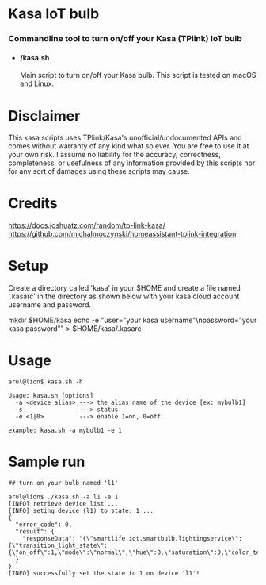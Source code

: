 # Kasa IoT bulb

### Commandline tool to turn on/off your Kasa (TPlink) IoT bulb

- #### /kasa.sh  
  Main script to turn on/off your Kasa bulb. This script is tested on macOS and Linux.

# Disclaimer
This kasa scripts uses TPlink/Kasa's unofficial/undocumented APIs and comes without warranty of any kind what so ever. You are free to use it at your own risk. I assume no liability for the accuracy, correctness, completeness, or usefulness of any information provided by this scripts nor for any sort of damages using these scripts may cause.

# Credits
https://docs.joshuatz.com/random/tp-link-kasa/
https://github.com/michalmoczynski/homeassistant-tplink-integration

# Setup
Create a directory called 'kasa' in your $HOME and create a file named '.kasarc' in the directory as shown below
with your kasa cloud account username and password.

mkdir $HOME/kasa
echo -e "user=\"your kasa username\"\npassword=\"your kasa password\"" > $HOME/kasa/.kasarc

# Usage

```
arul@lion$ kasa.sh -h

Usage: kasa.sh [options]
  -a <device_alias> ---> the alias name of the device [ex: mybulb1]
  -s                ---> status
  -e <1|0>          ---> enable 1=on, 0=off

example: kasa.sh -a mybulb1 -e 1
```

# Sample run
```
## turn on your bulb named 'l1'

arul@lion$ ./kasa.sh -a l1 -e 1
[INFO] retrieve device list ...
[INFO] seting device (l1) to state: 1 ...
{
  "error_code": 0,
  "result": {
    "responseData": "{\"smartlife.iot.smartbulb.lightingservice\":{\"transition_light_state\":{\"on_off\":1,\"mode\":\"normal\",\"hue\":0,\"saturation\":0,\"color_temp\":2700,\"brightness\":100,\"err_code\":0}}}"
  }
}
[INFO] successfully set the state to 1 on device 'l1'!

```
